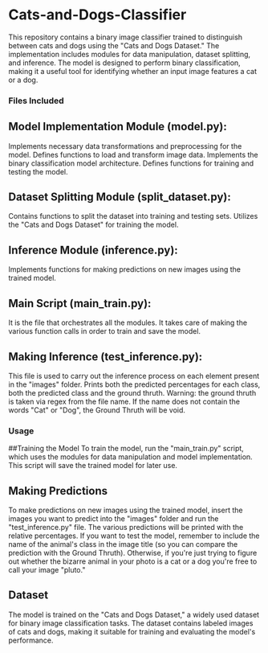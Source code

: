 # Cats-and-Dogs-Classifier

This repository contains a binary image classifier trained to distinguish between cats and dogs using the "Cats and Dogs Dataset." The implementation includes modules for data manipulation, dataset splitting, and inference. The model is designed to perform binary classification, making it a useful tool for identifying whether an input image features a cat or a dog.

### Files Included

## Model Implementation Module (model.py):

Implements necessary data transformations and preprocessing for the model.
Defines functions to load and transform image data.
Implements the binary classification model architecture.
Defines functions for training and testing the model.


## Dataset Splitting Module (split_dataset.py):

Contains functions to split the dataset into training and testing sets.
Utilizes the "Cats and Dogs Dataset" for training the model.


## Inference Module (inference.py):

Implements functions for making predictions on new images using the trained model.


## Main Script (main_train.py):

It is the file that orchestrates all the modules. 
It takes care of making the various function calls in order to train and save the model.


## Making Inference (test_inference.py):

This file is used to carry out the inference process on each element present in the "images" folder. 
Prints both the predicted percentages for each class, both the predicted class and the ground thruth. 
Warning: the ground thruth is taken via regex from the file name. 
If the name does not contain the words "Cat" or "Dog", the Ground Thruth will be void.


### Usage
##Training the Model
To train the model, run the "main_train.py" script, which uses the modules for data manipulation and model implementation. This script will save the trained model for later use.

## Making Predictions
To make predictions on new images using the trained model, insert the images you want to predict into the "images" folder and run the "test_inference.py" file. 
The various predictions will be printed with the relative percentages. 
If you want to test the model, remember to include the name of the animal's class in the image title (so you can compare the prediction with the Ground Thruth).
Otherwise, if you're just trying to figure out whether the bizarre animal in your photo is a cat or a dog you're free to call your image "pluto."

## Dataset
The model is trained on the "Cats and Dogs Dataset," a widely used dataset for binary image classification tasks. The dataset contains labeled images of cats and dogs, making it suitable for training and evaluating the model's performance.








